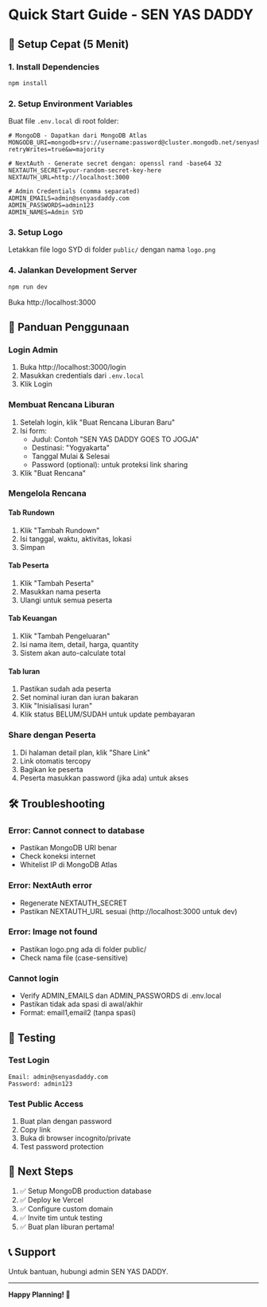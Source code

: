 # Quick Start Guide - SEN YAS DADDY

## 🚀 Setup Cepat (5 Menit)

### 1. Install Dependencies

```bash
npm install
```

### 2. Setup Environment Variables

Buat file `.env.local` di root folder:

```env
# MongoDB - Dapatkan dari MongoDB Atlas
MONGODB_URI=mongodb+srv://username:password@cluster.mongodb.net/senyasholiday?retryWrites=true&w=majority

# NextAuth - Generate secret dengan: openssl rand -base64 32
NEXTAUTH_SECRET=your-random-secret-key-here
NEXTAUTH_URL=http://localhost:3000

# Admin Credentials (comma separated)
ADMIN_EMAILS=admin@senyasdaddy.com
ADMIN_PASSWORDS=admin123
ADMIN_NAMES=Admin SYD
```

### 3. Setup Logo

Letakkan file logo SYD di folder `public/` dengan nama `logo.png`

### 4. Jalankan Development Server

```bash
npm run dev
```

Buka http://localhost:3000

## 📝 Panduan Penggunaan

### Login Admin

1. Buka http://localhost:3000/login
2. Masukkan credentials dari `.env.local`
3. Klik Login

### Membuat Rencana Liburan

1. Setelah login, klik "Buat Rencana Liburan Baru"
2. Isi form:
   - Judul: Contoh "SEN YAS DADDY GOES TO JOGJA"
   - Destinasi: "Yogyakarta"
   - Tanggal Mulai & Selesai
   - Password (optional): untuk proteksi link sharing
3. Klik "Buat Rencana"

### Mengelola Rencana

#### Tab Rundown
1. Klik "Tambah Rundown"
2. Isi tanggal, waktu, aktivitas, lokasi
3. Simpan

#### Tab Peserta
1. Klik "Tambah Peserta"
2. Masukkan nama peserta
3. Ulangi untuk semua peserta

#### Tab Keuangan
1. Klik "Tambah Pengeluaran"
2. Isi nama item, detail, harga, quantity
3. Sistem akan auto-calculate total

#### Tab Iuran
1. Pastikan sudah ada peserta
2. Set nominal iuran dan iuran bakaran
3. Klik "Inisialisasi Iuran"
4. Klik status BELUM/SUDAH untuk update pembayaran

### Share dengan Peserta

1. Di halaman detail plan, klik "Share Link"
2. Link otomatis tercopy
3. Bagikan ke peserta
4. Peserta masukkan password (jika ada) untuk akses

## 🛠️ Troubleshooting

### Error: Cannot connect to database
- Pastikan MongoDB URI benar
- Check koneksi internet
- Whitelist IP di MongoDB Atlas

### Error: NextAuth error
- Regenerate NEXTAUTH_SECRET
- Pastikan NEXTAUTH_URL sesuai (http://localhost:3000 untuk dev)

### Error: Image not found
- Pastikan logo.png ada di folder public/
- Check nama file (case-sensitive)

### Cannot login
- Verify ADMIN_EMAILS dan ADMIN_PASSWORDS di .env.local
- Pastikan tidak ada spasi di awal/akhir
- Format: email1,email2 (tanpa spasi)

## 📱 Testing

### Test Login
```
Email: admin@senyasdaddy.com
Password: admin123
```

### Test Public Access
1. Buat plan dengan password
2. Copy link
3. Buka di browser incognito/private
4. Test password protection

## 🎯 Next Steps

1. ✅ Setup MongoDB production database
2. ✅ Deploy ke Vercel
3. ✅ Configure custom domain
4. ✅ Invite tim untuk testing
5. ✅ Buat plan liburan pertama!

## 📞 Support

Untuk bantuan, hubungi admin SEN YAS DADDY.

---

**Happy Planning! 🎉**
